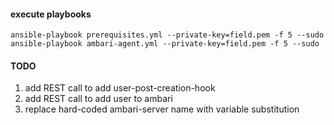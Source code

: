 #### execute playbooks
```
ansible-playbook prerequisites.yml --private-key=field.pem -f 5 --sudo
ansible-playbook ambari-agent.yml --private-key=field.pem -f 5 --sudo
```

#### TODO
1. add REST call to add user-post-creation-hook
2. add REST call to add user to ambari
3. replace hard-coded ambari-server name with variable substitution
